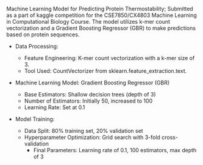 Machine Learning Model for Predicting Protein Thermostability; Submitted as a part of kaggle competition for the CSE7850/CX4803 Machine Learning in Computational Biology Course.
The model utilizes k-mer count vectorization and a Gradient Boosting Regressor (GBR) to make predictions based on protein sequences.

* Data Processing:
  * Feature Engineering: K-mer count vectorization with a k-mer size of 3.
  * Tool Used: CountVectorizer from sklearn.feature_extraction.text.

* Machine Learning Model: Gradient Boosting Regressor (GBR)
  * Base Estimators: Shallow decision trees (depth of 3)
  * Number of Estimators: Initially 50, increased to 100
  * Learning Rate: Set at 0.1

* Model Training:
  * Data Split: 80% training set, 20% validation set
  * Hyperparameter Optimization: Grid search with 3-fold cross-validation
    * Final Parameters: Learning rate of 0.1, 100 estimators, max depth of 3


